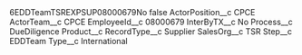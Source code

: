 <?xml version="1.0" encoding="UTF-8"?>
<CustomMetadata xmlns="http://soap.sforce.com/2006/04/metadata" xmlns:xsi="http://www.w3.org/2001/XMLSchema-instance" xmlns:xsd="http://www.w3.org/2001/XMLSchema">
    <label>6EDDTeamTSREXPSUP08000679No</label>
    <protected>false</protected>
    <values>
        <field>ActorPosition__c</field>
        <value xsi:type="xsd:string">CPCE</value>
    </values>
    <values>
        <field>ActorTeam__c</field>
        <value xsi:type="xsd:string">CPCE</value>
    </values>
    <values>
        <field>EmployeeId__c</field>
        <value xsi:type="xsd:string">08000679</value>
    </values>
    <values>
        <field>InterByTX__c</field>
        <value xsi:type="xsd:string">No</value>
    </values>
    <values>
        <field>Process__c</field>
        <value xsi:type="xsd:string">DueDiligence</value>
    </values>
    <values>
        <field>Product__c</field>
        <value xsi:nil="true"/>
    </values>
    <values>
        <field>RecordType__c</field>
        <value xsi:type="xsd:string">Supplier</value>
    </values>
    <values>
        <field>SalesOrg__c</field>
        <value xsi:type="xsd:string">TSR</value>
    </values>
    <values>
        <field>Step__c</field>
        <value xsi:type="xsd:string">EDDTeam</value>
    </values>
    <values>
        <field>Type__c</field>
        <value xsi:type="xsd:string">International</value>
    </values>
</CustomMetadata>
